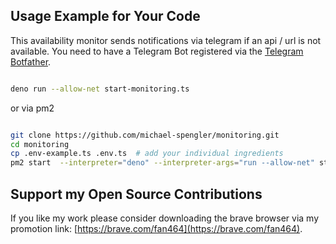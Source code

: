 
## Usage Example for Your Code

This availability monitor sends notifications via telegram if an api / url is not available. You need to have a Telegram Bot registered via the [Telegram Botfather](https://t.me/BotFather).


```sh

deno run --allow-net start-monitoring.ts

```

or via pm2

```sh

git clone https://github.com/michael-spengler/monitoring.git
cd monitoring
cp .env-example.ts .env.ts  # add your individual ingredients
pm2 start  --interpreter="deno" --interpreter-args="run --allow-net" start-monitoring.ts

```

## Support my Open Source Contributions  

If you like my work please consider downloading the brave browser via my promotion link: [https://brave.com/fan464](https://brave.com/fan464).  

![![](https://brave.com/)](https://brave.com/wp-content/uploads/2019/01/logotype-full-color.svg)
